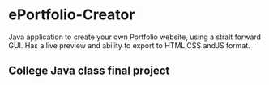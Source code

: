 # ePortfolio-Creator
Java application to create your own Portfolio website, using a strait forward GUI. Has a live preview and ability to export to HTML,CSS andJS format.

## College Java class final project
